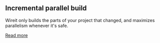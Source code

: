 ## Incremental parallel build

Wireit only builds the parts of your project that changed, and maximizes
parallelism whenever it's safe.

<!-- ```json
{
  "scripts": {
    "build": "wireit"
  },
  "wireit": {
    "build": {
      "dependencies": ["compile", "bundle"]
    },
    "compile": {
      "command": "tsc",
      "files": ["src/**/*.ts", "tsconfig.json"],
      "output": ["lib/"]
    },
    "bundle": {
      "command": "rollup -c",
      "dependencies": ["compile"]
    }
  }
}
``` -->

<a href="/docs/" class="more-button">Read more</a>
